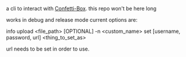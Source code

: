 a cli to interact with [Confetti-Box](https://github.com/Dangoware/confetti-box/). this repo won't be here long

works in debug and release mode
current options are:

info
upload <file_path> [OPTIONAL] -n <custom_name>
set [username, password, url] <thing_to_set_as>

url needs to be set in order to use.
